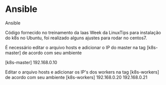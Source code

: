 # Ansible
Ansible

Código fornecido no treinamento da Iaas Week da LinuxTips para instalação do k8s no Ubuntu, foi realizado alguns ajustes para rodar no centos7.

É necessário editar o arquivo hosts e adicionar o IP do master na tag [k8s-master] de acordo com seu ambiente

[k8s-master]
192.168.0.10

Editar o arquivo hosts e adicionar os IP's dos workers na tag [k8s-workers] de acordo com seu ambiente
[k8s-workers]
192.168.0.20
192.168.0.21